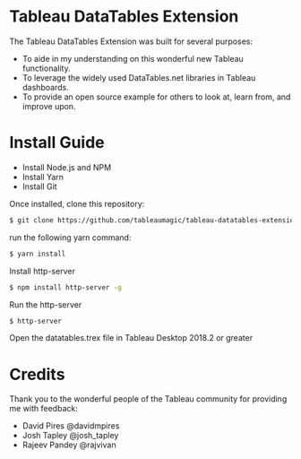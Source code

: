 # Tableau DataTables Extension

The Tableau DataTables Extension was built for several purposes:

- To aide in my understanding on this wonderful new Tableau functionality.
- To leverage the widely used DataTables.net libraries in Tableau dashboards.
- To provide an open source example for others to look at, learn from, and improve upon.

# Install Guide

- Install Node.js and NPM
- Install Yarn
- Install Git

Once installed, clone this repository:

```sh
$ git clone https://github.com/tableaumagic/tableau-datatables-extension.git
```
run the following yarn command:
```sh
$ yarn install
```

Install http-server
```sh
$ npm install http-server -g
```

Run the http-server
```sh
$ http-server
```

Open the datatables.trex file in Tableau Desktop 2018.2 or greater

# Credits

Thank you to the wonderful people of the Tableau community for providing me with feedback:

- David Pires @davidmpires
- Josh Tapley @josh_tapley
- Rajeev Pandey @rajvivan

